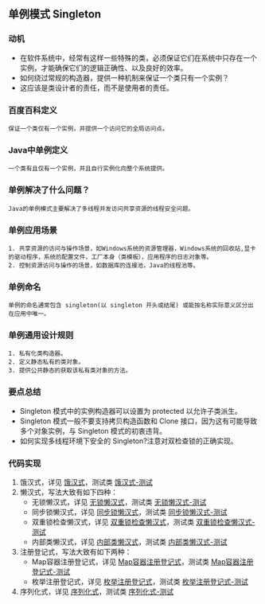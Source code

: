 ## **单例模式 Singleton**

### **动机**

- 在软件系统中，经常有这样一些特殊的类，必须保证它们在系统中只存在一个实例，才能确保它们的逻辑正确性、以及良好的效率。
- 如何绕过常规的构造器，提供一种机制来保证一个类只有一个实例？
- 这应该是类设计者的责任，而不是使用者的责任。

### **百度百科定义**

    保证一个类仅有一个实例，并提供一个访问它的全局访问点。

### **Java中单例定义**

    一个类有且仅有一个实例，并且自行实例化向整个系统提供。

### **单例解决了什么问题？**

    Java的单例模式主要解决了多线程并发访问共享资源的线程安全问题。

### **单例应用场景**

    1. 共享资源的访问与操作场景，如Windows系统的资源管理器，Windows系统的回收站,显卡的驱动程序，系统的配置文件，工厂本身（类模板），应用程序的日志对象等。
    2. 控制资源访问与操作的场景，如数据库的连接池，Java的线程池等。

### **单例命名**

    单例的命名通常包含 singleton(以 singleton 开头或结尾) 或能按名称实际意义区分出在应用中唯一。 

### **单例通用设计规则**

    1. 私有化类构造器。
    2. 定义静态私有的类对象。
    3. 提供公共静态的获取该私有类对象的方法。

### **要点总结**

- Singleton 模式中的实例构造器可以设置为 protected 以允许子类派生。
- Singleton 模式一般不要支持拷贝构造函数和 Clone 接口，因为这有可能导致多个对象实例，与 Singleton 模式的初衷违背。
- 如何实现多线程环境下安全的 Singleton?注意对双检查锁的正确实现。

### **代码实现**
						
1. 饿汉式，详见 [饿汉式](https://github.com/zhangyuangang/design-pattern/blob/master/design-pattern/src/main/java/study/pattern/singleton/HungrySingleton.java)，测试类 [饿汉式-测试](https://github.com/zhangyuangang/design-pattern/blob/master/design-pattern/src/test/java/study/pattern/singleton/HungrySingletonTest.java)
2. 懒汉式，写法大致有如下四种：
    * 无锁懒汉式，详见 [无锁懒汉式](https://github.com/zhangyuangang/design-pattern/blob/master/design-pattern/src/main/java/study/pattern/singleton/LazySingletonWithoutSync.java)，测试类 [无锁懒汉式-测试](https://github.com/zhangyuangang/design-pattern/blob/master/design-pattern/src/test/java/study/pattern/singleton/LazySingletonWithoutSyncTest.java)
    * 同步锁懒汉式，详见 [同步锁懒汉式](https://github.com/zhangyuangang/design-pattern/blob/master/design-pattern/src/main/java/study/pattern/singleton/LazySingletonWithSync.java)，测试类 [同步锁懒汉式-测试](https://github.com/zhangyuangang/design-pattern/blob/master/design-pattern/src/test/java/study/pattern/singleton/LazySingletonWithSyncTest.java)
    * 双重锁检查懒汉式，详见 [双重锁检查懒汉式](https://github.com/zhangyuangang/design-pattern/blob/master/design-pattern/src/main/java/study/pattern/singleton/LazySingletonWithDoubleCheck.java)，测试类 [双重锁检查懒汉式-测试](https://github.com/zhangyuangang/design-pattern/blob/master/design-pattern/src/test/java/study/pattern/singleton/LazySingletonWithDoubleCheckTest.java)
    * 内部类懒汉式，详见 [内部类懒汉式](https://github.com/zhangyuangang/design-pattern/blob/master/design-pattern/src/main/java/study/pattern/singleton/LazySingletonWithInnerClass.java)，测试类 [内部类懒汉式-测试](https://github.com/zhangyuangang/design-pattern/blob/master/design-pattern/src/test/java/study/pattern/singleton/LazySingletonWithInnerClassTest.java)
3. 注册登记式，写法大致有如下两种：
    * Map容器注册登记式，详见 [Map容器注册登记式](https://github.com/zhangyuangang/design-pattern/blob/master/design-pattern/src/main/java/study/pattern/singleton/RegisterSingletonFromMap.java)，测试类 [Map容器注册登记式-测试](https://github.com/zhangyuangang/design-pattern/blob/master/design-pattern/src/test/java/study/pattern/singleton/RegisterSingletonFromMapTest.java)
    * 枚举注册登记式，详见 [枚举注册登记式](https://github.com/zhangyuangang/design-pattern/blob/master/design-pattern/src/main/java/study/pattern/singleton/RegisterSingletonFromEnum.java)，测试类 [枚举注册登记式-测试](https://github.com/zhangyuangang/design-pattern/blob/master/design-pattern/src/test/java/study/pattern/singleton/RegisterSingletonFromEnumTest.java)
4. 序列化式，详见 [序列化式](https://github.com/zhangyuangang/design-pattern/blob/master/design-pattern/src/main/java/study/pattern/singleton/SerializableSingleton.java)，测试类 [序列化式-测试](https://github.com/zhangyuangang/design-pattern/blob/master/design-pattern/src/test/java/study/pattern/singleton/SerializableSingletonTest.java)
